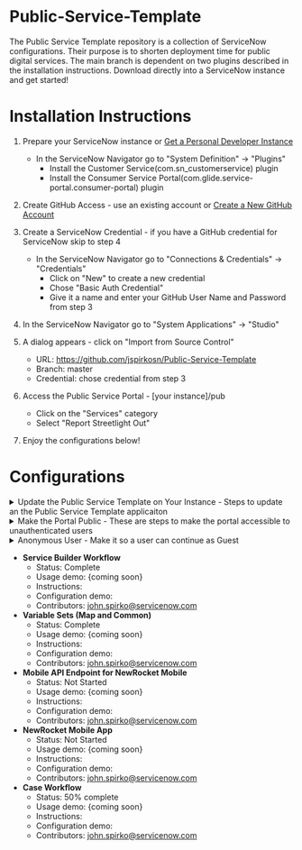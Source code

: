 # Public-Service-Template
The Public Service Template repository is a collection of ServiceNow configurations.  Their purpose is to shorten deployment time for public digital services. The main branch is dependent on two plugins described in the installation instructions.  Download directly into a ServiceNow instance and get started!
# Installation Instructions
1. Prepare your ServiceNow instance or <a href="https://developer.servicenow.com/dev.do#!/guides/quebec/developer-program/pdi-guide/obtaining-a-pdi" title="PDI Readme">Get a Personal Developer Instance</a>
	- In the ServiceNow Navigator go to "System Definition" -> "Plugins"
		- Install the Customer Service(com.sn_customerservice) plugin
 		- Install the Consumer Service Portal(com.glide.service-portal.consumer-portal) plugin
   
2. Create GitHub Access - use an existing account or <a href="https://github.com/join?ref_cta=Sign+up&ref_loc=header+logged+out&ref_page=%2F&source=header-home" title="GitHub Create Account">Create a New GitHub Account</a>
3. Create a ServiceNow Credential - if you have a GitHub credential for ServiceNow skip to step 4
	- In the ServiceNow Navigator go to "Connections & Credentials" -> "Credentials"
		- Click on "New" to create a new credential
		- Chose "Basic Auth Credential"
		- Give it a name and enter your GitHub User Name and Password from step 3
4. In the ServiceNow Navigator go to "System Applications" -> "Studio"
5. A dialog appears - click on "Import from Source Control"
    - URL: https://github.com/jspirkosn/Public-Service-Template
    - Branch: master 
    - Credential: chose credential from step 3   
6. Access the Public Service Portal - [your instance]/pub
	- Click on the "Services" category
	- Select "Report Streetlight Out"  
7. Enjoy the configurations below!

# Configurations
<details>
<summary>Update the Public Service Template on Your Instance - Steps to update an the Public Service Template applicaiton </summary>

- **Status:** Complete
- **Setup:**
	1. In the ServiceNow Navigator go to "System Applications" -> "Studio"
	2. Select the "Public Service Template" Application
	3. Open the top menu for "Source Control"
	3. Select "Apply Remote Changes"
	4. In the dialog box select "Apply Remote Changes" again
	5. This brings the most recent code into your instance	
- **Setup Video:**
	<a href="https://www.youtube.com/watch?v=aX22pNK14rY" title="Public Services Template - Update the Public Services Template on Your Instance">Update the Public Services Template on Your Instance</a>
	
- **Contributors:** 
	- john.spirko@servicenow.com 
</details>

<details>
<summary>Make the Portal Public - These are steps to make the portal accessible to unauthenticated users</summary>

- **Status:** Complete
- **Setup:**
	1. Go to [your instance]/pub and make sure you aren't authenticated - You should only see the header to login and background image
	2. In the ServiceNow Navigator go to "Public Services Template" -> "Widgets to Make Public"
	3. Make sure you are in the global scope
	4. Change the Public field to "true" for all 4 of the widgets
	5. In the ServiceNow Navigator go to "Public Services Template" -> "Pages to Make Public"
	6. Change the Public field to "true" for 1 page
	5. Refresh the browser in step 1 - you should now see the search box and catalog navigations  
	
- **Setup Video:**
	<a href="https://www.youtube.com/watch?v=wtkbx07DY5k" title="Make the Portal Public - Setup">Make the Portal Public - Setup</a>
- **Contributors:** 
	- john.spirko@servicenow.com 
</details>

<details>
<summary>Anonymous User - Make it so a user can continue as Guest</summary>
	
- **Prerequisites:** "Make the Portal Public" 
- **Status:** Complete
- **Setup:**
	1. Follow the steps in the "Update the Public Service Template on Your Instance" section above
	2. Go to [your instance]/pub and make sure you aren't authenticated - you should see the search box and catalog navigations
	3. Navigate to Services - Non Emergency Issues
	3. Click on the "Report Streetlight Out" catalog item
	4. On the login page select "Continue as Guest"
	5. You should see a User name or password invalid message
	6. Go to [your instance] and login as an Admin user
	7. Make sure you are in the "Global" scope
	8. In the ServiceNow Navigator go to "Public Services Template" -> "Scripts to Run"
	9. Click on "Create Public User for Anonymous Access" to open it
	10. Once opened click on "Run Fix Scipt"
	11. Click on "Proceed"
	12. Go to [your instance]/pub and make sure you aren't authenticated 
	13. Navigate to Services - Non Emergency Issues
	14. Click on the "Report Streetlight Out" catalog item
	15. On the login page select "Continue as Guest"
	16. You should see a form and it should say "Public Guest" in the upper right-hand corner
	
- **Setup Video:**
	<a href="https://www.youtube.com/watch?v=z80QPiMahpY" title="Anonymous User - Setup">Anonymous User - Setup</a>
- **Contributors:** 
	- john.spirko@servicenow.com 
</details>


- **Service Builder Workflow**
   - Status: Complete 
   - Usage demo: {coming soon}  
   - Instructions:
   - Configuration demo:
   - Contributors: john.spirko@servicenow.com
- **Variable Sets (Map and Common)**
   - Status: Complete 
   - Usage demo: {coming soon}  
   - Instructions:
   - Configuration demo:
   - Contributors: john.spirko@servicenow.com
- **Mobile API Endpoint for NewRocket Mobile**
   - Status: Not Started 
   - Usage demo: {coming soon}  
   - Instructions:
   - Configuration demo:
   - Contributors: john.spirko@servicenow.com
- **NewRocket Mobile App**
   - Status: Not Started 
   - Usage demo: {coming soon}  
   - Instructions:
   - Configuration demo:
   - Contributors: john.spirko@servicenow.com
- **Case Workflow**
   - Status: 50% complete 
   - Usage demo: {coming soon}  
   - Instructions:
   - Configuration demo:
   - Contributors: john.spirko@servicenow.com
